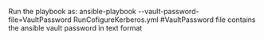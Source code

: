 Run the playbook as: ansible-playbook --vault-password-file=VaultPassword RunCofigureKerberos.yml
#VaultPassword file contains the ansible vault password in text format

